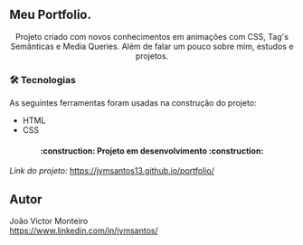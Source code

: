 ## Meu Portfolio.

<p align="center">Projeto criado com novos conhecimentos em animações com CSS, Tag's Semânticas e Media Queries. Além de falar um pouco sobre mim, estudos e projetos.</p> 

### 🛠 Tecnologias

As seguintes ferramentas foram usadas na construção do projeto:

- HTML
- CSS

<h4 align="center"> 
:construction: Projeto em desenvolvimento :construction:
</h4>

<!--
![Página]()
-->

*Link do projeto:* https://jvmsantos13.github.io/portfolio/

## Autor
João Victor Monteiro <br />
https://www.linkedin.com/in/jvmsantos/
